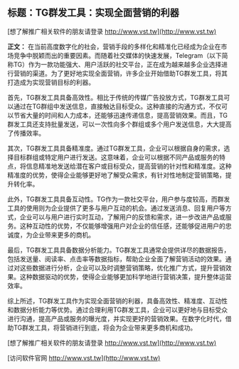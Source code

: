 ## **标题：TG群发工具：实现全面营销的利器**

[想了解推广相关软件的朋友请登录 http://www.vst.tw](http://www.vst.tw)

**正文：**
在当前高度数字化的社会，营销手段的多样化和精准化已经成为企业在市场竞争中脱颖而出的重要因素。而随着社交媒体的快速发展，Telegram（以下简称TG）作为一款功能强大、用户活跃的社交平台，正在成为越来越多企业选择进行营销的渠道。为了更好地实现全面营销，许多企业开始借助TG群发工具，将其打造成为实现营销目标的利器。

首先，TG群发工具具备高效性。相比于传统的传媒广告投放方式，TG群发工具可以通过在TG群组中发送信息，直接触达目标受众。这种直接的沟通方式，不仅可以节省大量的时间和人力成本，还能够迅速传递信息，提高营销效果。而且，TG群发工具还支持批量发送，可以一次性向多个群组或多个用户发送信息，大大提高了传播效率。

其次，TG群发工具具备精准度。通过TG群发工具，企业可以根据自身的需求，选择目标群组或特定用户进行发送。这意味着，企业可以根据不同产品或服务的特点，将信息精准地发送给潜在客户或目标受众，提高营销的针对性和精准度。这种精准度的优势，使得企业能够更好地了解受众需求，有针对性地制定营销策略，提升转化率。

此外，TG群发工具具备互动性。TG作为一款社交平台，用户参与度较高，而群发工具的使用则为企业提供了更多与用户互动的机会。通过发送消息、回复用户等方式，企业可以与用户进行实时互动，了解用户的反馈和需求，进一步改进产品或服务。这种互动性的优势，不仅能够增强用户对企业的信任感，还能够促进用户的忠诚度，为企业带来更多的商机。

最后，TG群发工具具备数据分析能力。TG群发工具通常会提供详尽的数据报告，包括发送量、阅读率、点击率等数据指标，帮助企业全面了解营销活动的效果。通过对这些数据进行分析，企业可以及时调整营销策略，优化推广方式，提升营销效果。这种数据驱动的优势，使得企业能够更加科学地进行营销决策，提升整体运营效率。

综上所述，TG群发工具作为实现全面营销的利器，具备高效性、精准度、互动性和数据分析能力等优势。通过合理利用TG群发工具，企业可以更好地与目标受众进行沟通，提高产品或服务的曝光度，并实现更好的营销效果。在数字化时代，借助TG群发工具，将营销进行到底，将会为企业带来更多商机和成功。

[想了解推广相关软件的朋友请登录 http://www.vst.tw](http://www.vst.tw)


[访问软件官网 http://www.vst.tw](http://www.vst.tw)
